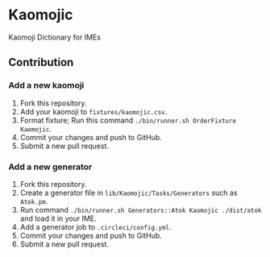 # Kaomojic

Kaomoji Dictionary for IMEs


## Contribution

### Add a new kaomoji

1. Fork this repository.
1. Add your kaomoji to `fixtures/kaomojic.csv`.
1. Format fixture; Run this command `./bin/runner.sh OrderFixture Kaomojic`.
1. Commit your changes and push to GitHub.
1. Submit a new pull request.


### Add a new generator

1. Fork this repository.
1. Create a generator file in `lib/Kaomojic/Tasks/Generators` such as `Atok.pm`.
1. Run command `./bin/runner.sh Generators::Atok Kaomojic ./dist/atok` and load it in your IME.
1. Add a generator job to `.circleci/config.yml`.
1. Commit your changes and push to GitHub.
1. Submit a new pull request.

